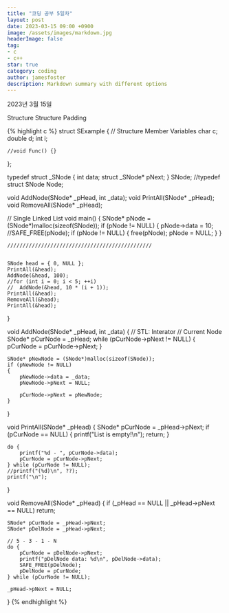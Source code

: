 ```yaml
---
title: "코딩 공부 5일차"
layout: post
date: 2023-03-15 09:00 +0900
image: /assets/images/markdown.jpg
headerImage: false
tag:
- c
- c++
star: true
category: coding
author: jamesfoster
description: Markdown summary with different options
---
```



2023년 3월 15일

Structure
Structure Padding

{% highlight c %}
struct SExample
{
	// Structure Member Variables
	char c;
	double d;
	int i;

	//void Func() {}
};



typedef struct _SNode
{
	int data;
	struct _SNode* pNext;
} SNode;
//typedef struct SNode Node;

void AddNode(SNode* _pHead, int _data);
void PrintAll(SNode* _pHead);
void RemoveAll(SNode* _pHead);


// Single Linked List
void main()
{
	SNode* pNode = (SNode*)malloc(sizeof(SNode));
	if (pNode != NULL)
	{
		pNode->data = 10;
		//SAFE_FREE(pNode);
		if (pNode != NULL)
		{
			free(pNode);
			pNode = NULL;
		}
	}


	///////////////////////////////////////////////


	SNode head = { 0, NULL };
	PrintAll(&head);
	AddNode(&head, 100);
	//for (int i = 0; i < 5; ++i)
	//	AddNode(&head, 10 * (i + 1));
	PrintAll(&head);
	RemoveAll(&head);
	PrintAll(&head);
}

void AddNode(SNode* _pHead, int _data)
{
	// STL: Interator
	// Current Node
	SNode* pCurNode = _pHead;
	while (pCurNode->pNext != NULL)
	{
		pCurNode = pCurNode->pNext;
	}

	SNode* pNewNode = (SNode*)malloc(sizeof(SNode));
	if (pNewNode != NULL)
	{
		pNewNode->data = _data;
		pNewNode->pNext = NULL;

		pCurNode->pNext = pNewNode;
	}
}

void PrintAll(SNode* _pHead)
{
	SNode* pCurNode = _pHead->pNext;
	if (pCurNode == NULL) {
		printf("List is empty!\n");
		return;
	}

	do {
		printf("%d - ", pCurNode->data);
		pCurNode = pCurNode->pNext;
	} while (pCurNode != NULL);
	//printf("(%d)\n", ??);
	printf("\n");
}

void RemoveAll(SNode* _pHead)
{
	if (_pHead == NULL ||
		_pHead->pNext == NULL) return;

	SNode* pCurNode = _pHead->pNext;
	SNode* pDelNode = _pHead->pNext;

	// 5 - 3 - 1 - N
	do {
		pCurNode = pDelNode->pNext;
		printf("pDelNode data: %d\n", pDelNode->data);
		SAFE_FREE(pDelNode);
		pDelNode = pCurNode;
	} while (pCurNode != NULL);

	_pHead->pNext = NULL;
}
{% endhighlight %}

